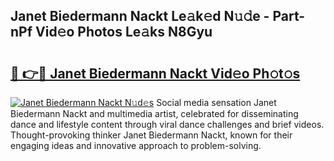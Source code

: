 ## Janet Biedermann Nackt Le𝚊k𝚎d N𝚞𝚍e - Part-nPf Vid𝚎o Photos Le𝚊ks N8Gyu

# <h2><a href="http://fb1d9ld.evod.top/?m=Janet+Biedermann+Nackt">🔗 👉🔴 Janet Biedermann Nackt Vid𝚎o Ph𝚘t𝚘s</a></h2>

[![Janet Biedermann Nackt N𝚞d𝚎s](https://i.imgur.com/8V9OHl7.gif)](http://fb1d9ld.evod.top/?m=Janet+Biedermann+Nackt)
Social media sensation Janet Biedermann Nackt and multimedia artist, celebrated for disseminating dance and lifestyle content through viral dance challenges and brief videos. Thought-provoking thinker Janet Biedermann Nackt, known for their engaging ideas and innovative approach to problem-solving. 
